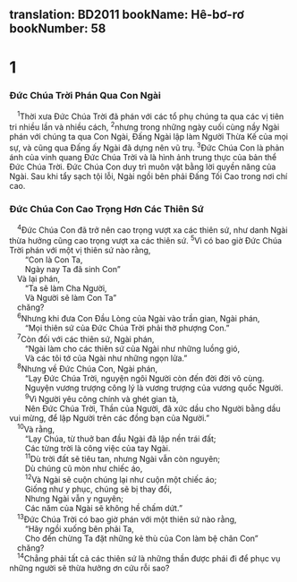 translation: BD2011
bookName: Hê-bơ-rơ 
bookNumber: 58
-------

<div class="title"><h1>1</h1><h3>Ðức Chúa Trời Phán Qua Con Ngài</h3></div>
<span class="verse he_1_1"> <sup>1</sup>Thời xưa Ðức Chúa Trời đã phán với các tổ phụ chúng ta qua các vị tiên tri nhiều lần và nhiều cách, </span>
<span class="verse he_1_2"><sup>2</sup>nhưng trong những ngày cuối cùng nầy Ngài phán với chúng ta qua Con Ngài, Ðấng Ngài lập làm Người Thừa Kế của mọi sự, và cũng qua Ðấng ấy Ngài đã dựng nên vũ trụ. </span>
<span class="verse he_1_3"><sup>3</sup>Ðức Chúa Con là phản ánh của vinh quang Ðức Chúa Trời và là hình ảnh trung thực của bản thể Ðức Chúa Trời. Ðức Chúa Con duy trì muôn vật bằng lời quyền năng của Ngài. Sau khi tẩy sạch tội lỗi, Ngài ngồi bên phải Ðấng Tối Cao trong nơi chí cao.<br/></span>
<div class="title"><h3>Ðức Chúa Con Cao Trọng Hơn Các Thiên Sứ</h3></div>
<span class="verse he_1_4"> <sup>4</sup>Ðức Chúa Con đã trở nên cao trọng vượt xa các thiên sứ, như danh Ngài thừa hưởng cũng cao trọng vượt xa các thiên sứ. </span>
<span class="verse he_1_5"><sup>5</sup>Vì có bao giờ Ðức Chúa Trời phán với một vị thiên sứ nào rằng,<br/>  “Con là Con Ta,<br/>  Ngày nay Ta đã sinh Con” <br/> Và lại phán,<br/>  “Ta sẽ làm Cha Người,<br/>  Và Người sẽ làm Con Ta” <br/> chăng?<br/></span>
<span class="verse he_1_6"> <sup>6</sup>Nhưng khi đưa Con Ðầu Lòng của Ngài vào trần gian, Ngài phán,<br/>  “Mọi thiên sứ của Ðức Chúa Trời phải thờ phượng Con.” <br/></span>
<span class="verse he_1_7"> <sup>7</sup>Còn đối với các thiên sứ, Ngài phán,<br/>  “Ngài làm cho các thiên sứ của Ngài như những luồng gió,<br/>  Và các tôi tớ của Ngài như những ngọn lửa.” <br/></span>
<span class="verse he_1_8"> <sup>8</sup>Nhưng về Ðức Chúa Con, Ngài phán,<br/>  “Lạy Ðức Chúa Trời, nguyện ngôi Người còn đến đời đời vô cùng.<br/>  Nguyện vương trượng công lý là vương trượng của vương quốc Người.<br/></span>
<span class="verse he_1_9">  <sup>9</sup>Vì Người yêu công chính và ghét gian tà,<br/>  Nên Ðức Chúa Trời, Thần của Người, đã xức dầu cho Người bằng dầu vui mừng, để lập Người trên các đồng bạn của Người.” <br/></span>
<span class="verse he_1_10"> <sup>10</sup>Và rằng,<br/>  “Lạy Chúa, từ thuở ban đầu Ngài đã lập nền trái đất;<br/>  Các từng trời là công việc của tay Ngài.<br/></span>
<span class="verse he_1_11">  <sup>11</sup>Dù trời đất sẽ tiêu tan, nhưng Ngài vẫn còn nguyên;<br/>  Dù chúng cũ mòn như chiếc áo,<br/></span>
<span class="verse he_1_12">  <sup>12</sup>Và Ngài sẽ cuộn chúng lại như cuộn một chiếc áo;<br/>  Giống như y phục, chúng sẽ bị thay đổi,<br/>  Nhưng Ngài vẫn y nguyên;<br/>  Các năm của Ngài sẽ không hề chấm dứt.” <br/></span>
<span class="verse he_1_13"> <sup>13</sup>Ðức Chúa Trời có bao giờ phán với một thiên sứ nào rằng,<br/>  “Hãy ngồi xuống bên phải Ta,<br/>  Cho đến chừng Ta đặt những kẻ thù của Con làm bệ chân Con” <br/> chăng?<br/></span>
<span class="verse he_1_14"> <sup>14</sup>Chẳng phải tất cả các thiên sứ là những thần được phái đi để phục vụ những người sẽ thừa hưởng ơn cứu rỗi sao?<br/></span>
